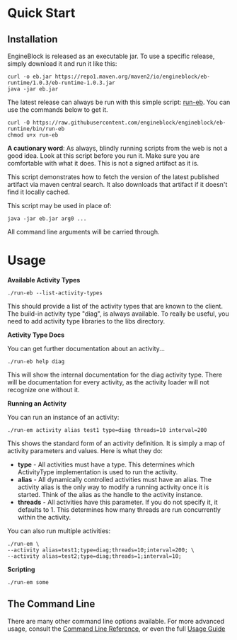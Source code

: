 # Quick Start

## Installation

EngineBlock is released as an executable jar. To use a specific release, simply download it and run it like this:
~~~
curl -o eb.jar https://repo1.maven.org/maven2/io/engineblock/eb-runtime/1.0.3/eb-runtime-1.0.3.jar
java -jar eb.jar
~~~

The latest release can always be run with this simple script: [run-eb](https://raw.githubusercontent.com/engineblock/engineblock/eb-runtime/bin/run-eb). You can use the commands below to get it.

~~~
curl -O https://raw.githubusercontent.com/engineblock/engineblock/eb-runtine/bin/run-eb
chmod u+x run-eb
~~~

**A cautionary word**: As always, blindly running scripts from the web is not a good idea. Look at this script before you run it. Make sure you are comfortable with what it does. This is not a signed artifact as it is.

This script demonstrates how to fetch the version of the latest published artifact via maven central search. It also downloads that artifact if it doesn't find it locally cached.

This script may be used in place of:
~~~
java -jar eb.jar arg0 ...
~~~
All command line arguments will be carried through.

# Usage

__Available Activity Types__

~~~
./run-eb --list-activity-types
~~~

This should provide a list of the activity types that are known to the client. The build-in activity type "diag", is always available. To really be useful, you need to add activity type libraries to the libs directory.

__Activity Type Docs__

You can get further documentation about an activity...
~~~
./run-eb help diag
~~~

This will show the internal documentation for the diag activity type. There will be documentation for every activity, as the activity loader will not recognize one without it.

__Running an Activity__

You can run an instance of an activity:
~~~
./run-em activity alias test1 type=diag threads=10 interval=200
~~~

This shows the standard form of an activity definition. It is simply a map of activity parameters and values.
Here is what they do:

- __type__ - All activities must have a type. This determines which ActivityType implementation is used to run the activity.
- __alias__ - All dynamically controlled activities must have an alias. The activity alias is the only way to modify a running activity once it is started. Think of the alias as the handle to the activity instance.
- __threads__ - All activities have this parameter. If you do not specify it, it defaults to 1. This determines how many threads are run concurrently within the activity.

You can also run multiple activities:

    ./run-em \
    --activity alias=test1;type=diag;threads=10;interval=200; \
    --activity alias=test2;type=diag;threads=1;interval=10;

__Scripting__

    ./run-em some

## The Command Line

There are many other command line options available. For more advanced usage, 
consult the [Command Line Reference](command_line.md), or even the full
[Usage Guide](usage_guide.md)